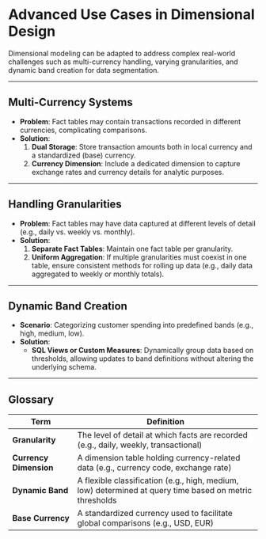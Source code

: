 # Advanced Use Cases in Dimensional Design

Dimensional modeling can be adapted to address complex real-world challenges such as multi-currency handling, varying granularities, and dynamic band creation for data segmentation.

---

## Multi-Currency Systems

- **Problem**: Fact tables may contain transactions recorded in different currencies, complicating comparisons.  
- **Solution**:  
  1. **Dual Storage**: Store transaction amounts both in local currency and a standardized (base) currency.  
  2. **Currency Dimension**: Include a dedicated dimension to capture exchange rates and currency details for analytic purposes.

---

## Handling Granularities

- **Problem**: Fact tables may have data captured at different levels of detail (e.g., daily vs. weekly vs. monthly).  
- **Solution**:  
  1. **Separate Fact Tables**: Maintain one fact table per granularity.  
  2. **Uniform Aggregation**: If multiple granularities must coexist in one table, ensure consistent methods for rolling up data (e.g., daily data aggregated to weekly or monthly totals).

---

## Dynamic Band Creation

- **Scenario**: Categorizing customer spending into predefined bands (e.g., high, medium, low).  
- **Solution**:  
  - **SQL Views or Custom Measures**: Dynamically group data based on thresholds, allowing updates to band definitions without altering the underlying schema.

---

## Glossary

| **Term**                  | **Definition**                                                                                           |
|---------------------------|---------------------------------------------------------------------------------------------------------|
| **Granularity**           | The level of detail at which facts are recorded (e.g., daily, weekly, transactional)                    |
| **Currency Dimension**    | A dimension table holding currency-related data (e.g., currency code, exchange rate)                   |
| **Dynamic Band**          | A flexible classification (e.g., high, medium, low) determined at query time based on metric thresholds |
| **Base Currency**         | A standardized currency used to facilitate global comparisons (e.g., USD, EUR)                          |